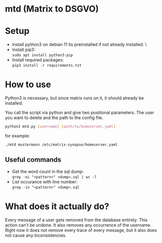# mtd (Matrix to DSGVO)

# Setup

* Install python3 on debian 11 its preinstalled if not already installed. \
* Install pip3: \
`sudo apt install python3-pip`
* Install required packages: \
`pip3 install -r requirements.txt`


# How to use

Python3 is necessary, but since matrix runs on it, it should already be installed.

You call the script via python and give two positional parameters. The user you want to delete and the path to the config file.
```bash
python3 mtd.py [username] [path/to/homeserver.yaml]
```

for example:
```bash
./mtd mustermann /etc/matrix-synapse/homeserver.yaml
```

## Useful commands
* Get the word count in the sql dump: \
`grep -oi "<pattern>" <dump>.sql | wc -l`
* List occurance with line number: \
`grep -in "<pattern>" <dump>.sql`

# What does it actually do?

Every message of a user gets removed from the database entirely. This action can't be undone.
It also removes any occurrence of the username. \
Right now it does not remove every trace of every message, but it also does not cause any inconsistencies.
